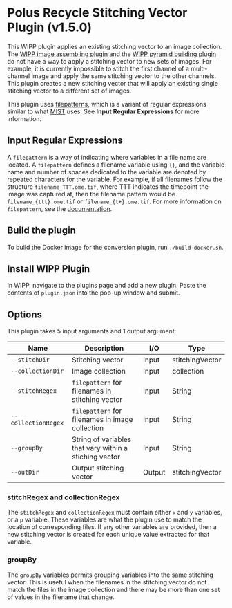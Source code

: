 # Polus Recycle Stitching Vector Plugin (v1.5.0)

This WIPP plugin applies an existing stitching vector to an image collection.
The
[WIPP image assembling plugin](https://github.com/usnistgov/WIPP-image-assembling-plugin)
and the
[WIPP pyramid building plugin](https://github.com/usnistgov/WIPP-pyramid-plugin)
do not have a way to apply a stitching vector to new sets of images. For
example, it is currently impossible to stitch the first channel of a
multi-channel image and apply the same stitching vector to the other channels.
This plugin creates a new stitching vector that will apply an existing single
stitching vector to a different set of images.

This plugin uses 
[filepatterns](https://filepattern.readthedocs.io/en/latest/),
which is a variant of regular expressions similar to what
[MIST](https://github.com/usnistgov/MIST)
uses. See
**Input Regular Expressions** for more information.

## Input Regular Expressions
A `filepattern` is a way of indicating where variables in a file name are
located. A `filepattern` defines a filename variable using `{}`, and the
variable name and number of spaces dedicated to the variable are denoted by
repeated characters for the variable. For example, if all filenames follow the
structure `filename_TTT.ome.tif`, where TTT indicates the timepoint the image
was captured at, then the filename pattern would be `filename_{ttt}.ome.tif` or
`filename_{t+}.ome.tif`. For more information on `filepattern`, see the 
[documentation](https://filepattern.readthedocs.io/en/latest/).

## Build the plugin

To build the Docker image for the conversion plugin, run
`./build-docker.sh`.

## Install WIPP Plugin

In WIPP, navigate to the plugins page and add a new plugin. Paste the contents
of `plugin.json` into the pop-up window and submit.

## Options

This plugin takes 5 input arguments and 1 output argument:

| Name                | Description                                            | I/O    | Type            |
|---------------------|--------------------------------------------------------|--------|-----------------|
| `--stitchDir`       | Stitching vector                                       | Input  | stitchingVector |
| `--collectionDir`   | Image collection                                       | Input  | collection      |
| `--stitchRegex`     | `filepattern` for filenames in stitching vector        | Input  | String          |
| `--collectionRegex` | `filepattern` for filenames in image collection        | Input  | String          |
| `--groupBy`         | String of variables that vary within a stiching vector | Input  | String          |
| `--outDir`          | Output stitching vector                                | Output | stitchingVector |

### stitchRegex and collectionRegex

The `stitchRegex` and `collectionRegex` must contain either `x` and `y`
variables, or a `p` variable. These variables are what the plugin use to match
the location of corresponding files. If any other variables are provided, then
a new stitching vector is created for each unique value extracted for that
variable.

### groupBy

The `groupBy` variables permits grouping variables into the same stitching
vector. This is useful when the filenames in the stitching vector do not match
the files in the image collection and there may be more than one set of values
in the filename that change.